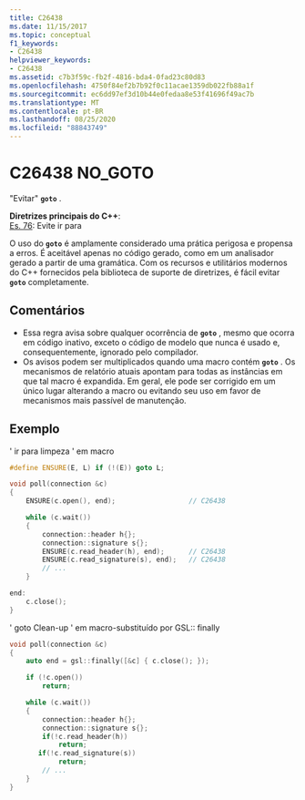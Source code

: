 ```yaml
---
title: C26438
ms.date: 11/15/2017
ms.topic: conceptual
f1_keywords:
- C26438
helpviewer_keywords:
- C26438
ms.assetid: c7b3f59c-fb2f-4816-bda4-0fad23c80d83
ms.openlocfilehash: 4750f84ef2b7b92f0c11acae1359db022fb88a1f
ms.sourcegitcommit: ec6dd97ef3d10b44e0fedaa8e53f41696f49ac7b
ms.translationtype: MT
ms.contentlocale: pt-BR
ms.lasthandoff: 08/25/2020
ms.locfileid: "88843749"
---
```

# <a name="c26438-no_goto"></a>C26438 NO_GOTO

"Evitar" **`goto`** .

**Diretrizes principais do C++**: \
[Es. 76](https://github.com/isocpp/CppCoreGuidelines/blob/master/CppCoreGuidelines.md#es76-avoid-goto): Evite ir para

O uso do **`goto`** é amplamente considerado uma prática perigosa e propensa a erros. É aceitável apenas no código gerado, como em um analisador gerado a partir de uma gramática. Com os recursos e utilitários modernos do C++ fornecidos pela biblioteca de suporte de diretrizes, é fácil evitar **`goto`** completamente.

## <a name="remarks"></a>Comentários

- Essa regra avisa sobre qualquer ocorrência de **`goto`** , mesmo que ocorra em código inativo, exceto o código de modelo que nunca é usado e, consequentemente, ignorado pelo compilador.
- Os avisos podem ser multiplicados quando uma macro contém **`goto`** . Os mecanismos de relatório atuais apontam para todas as instâncias em que tal macro é expandida. Em geral, ele pode ser corrigido em um único lugar alterando a macro ou evitando seu uso em favor de mecanismos mais passível de manutenção.

## <a name="example"></a>Exemplo

' ir para limpeza ' em macro

```cpp
#define ENSURE(E, L) if (!(E)) goto L;

void poll(connection &c)
{
    ENSURE(c.open(), end);                  // C26438

    while (c.wait())
    {
        connection::header h{};
        connection::signature s{};
        ENSURE(c.read_header(h), end);      // C26438
        ENSURE(c.read_signature(s), end);   // C26438
        // ...
    }

end:
    c.close();
}
```

' goto Clean-up ' em macro-substituído por GSL:: finally

```cpp
void poll(connection &c)
{
    auto end = gsl::finally([&c] { c.close(); });

    if (!c.open())
        return;

    while (c.wait())
    {
        connection::header h{};
        connection::signature s{};
        if(!c.read_header(h))
            return;
       if(!c.read_signature(s))
            return;
        // ...
    }
}
```
